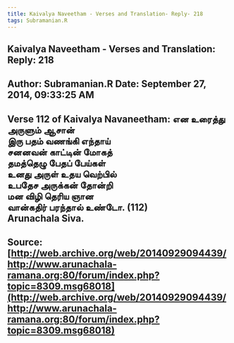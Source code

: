 ```yaml
--- 
title: Kaivalya Naveetham - Verses and Translation- Reply- 218   
tags: Subramanian.R  
---  
```

##  Kaivalya Naveetham - Verses and Translation: Reply: 218  
Author: Subramanian.R       Date: September 27, 2014, 09:33:25 AM  
---  
Verse 112 of Kaivalya Navaneetham: என உரைத்து அருளும் ஆசான்   
 இரு பதம் வணங்கி எந்தாய்   
சனனவன் காட்டின் மோகத்   
 தமத்தெழு பேதப் பேய்கள்   
உனது அருள் உதய வெற்பில்   
 உபதேச அருக்கன் தோன்றி   
மன விழி தெரிய ஞான   
 வான்கதிர் பரந்தால் உண்டோ. (112)   
Arunachala Siva.
 ---  
Source:[http://web.archive.org/web/20140929094439/http://www.arunachala-ramana.org:80/forum/index.php?topic=8309.msg68018](http://web.archive.org/web/20140929094439/http://www.arunachala-ramana.org:80/forum/index.php?topic=8309.msg68018)   
---  

